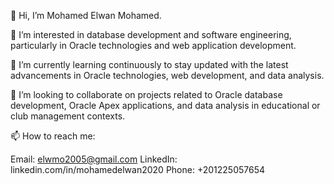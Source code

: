 👋 Hi, I’m Mohamed Elwan Mohamed.

👀 I’m interested in database development and software engineering, particularly in Oracle technologies and web application development.

🌱 I’m currently learning continuously to stay updated with the latest advancements in Oracle technologies, web development, and data analysis.

💞️ I’m looking to collaborate on projects related to Oracle database development, Oracle Apex applications, and data analysis in educational or club management contexts.

📫 How to reach me:

Email: elwmo2005@gmail.com
LinkedIn: linkedin.com/in/mohamedelwan2020
Phone: +201225057654

<!---
elwmo2005/elwmo2005 is a ✨ special ✨ repository because its `README.md` (this file) appears on your GitHub profile.
You can click the Preview link to take a look at your changes.
--->
